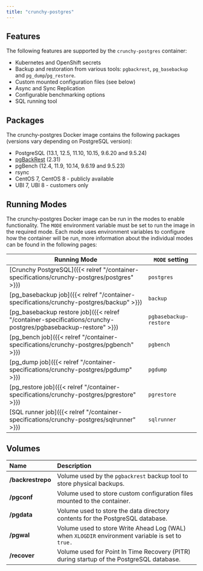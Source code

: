 ```yaml
---
title: "crunchy-postgres"
---
```


## Features

The following features are supported by the `crunchy-postgres` container:

* Kubernetes and OpenShift secrets
* Backup and restoration from various tools: `pgbackrest`, `pg_basebackup` and `pg_dump`/`pg_restore`.
* Custom mounted configuration files (see below)
* Async and Sync Replication
* Configurable benchmarking options
* SQL running tool

## Packages

The crunchy-postgres Docker image contains the following packages (versions vary depending on PostgreSQL version):

* PostgreSQL (13.1, 12.5, 11.10, 10.15, 9.6.20 and 9.5.24)
* [pgBackRest](https://pgbackrest.org/) (2.31)
* pgBench (12.4, 11.9, 10.14, 9.6.19 and 9.5.23)
* rsync
* CentOS 7, CentOS 8 - publicly available
* UBI 7, UBI 8 - customers only

## Running Modes

The crunchy-postgres Docker image can be run in the modes to enable functionality. The `MODE` environment variable must be set to run the image in the required mode. Each mode uses environment variables to configure how the container will be run, more information about the individual modes can be found in the following pages:

| Running Mode | `MODE` setting |
|--------------|----------------|
| [Crunchy PostgreSQL]({{< relref "/container-specifications/crunchy-postgres/postgres" >}}) | `postgres`
| [pg_basebackup job]({{< relref "/container-specifications/crunchy-postgres/backup" >}}) | `backup`
| [pg_basebackup restore job]({{< relref "/container-specifications/crunchy-postgres/pgbasebackup-restore" >}}) | `pgbasebackup-restore`
| [pg_bench job]({{< relref "/container-specifications/crunchy-postgres/pgbench" >}}) | `pgbench`
| [pg_dump job]({{< relref "/container-specifications/crunchy-postgres/pgdump" >}}) | `pgdump`
| [pg_restore job]({{< relref "/container-specifications/crunchy-postgres/pgrestore" >}}) | `pgrestore`
| [SQL runner job]({{< relref "/container-specifications/crunchy-postgres/sqlrunner" >}}) | `sqlrunner`

## Volumes

**Name**|**Description**
:-----|:-----
**/backrestrepo**|Volume used by the `pgbackrest` backup tool to store physical backups.
**/pgconf**|Volume used to store custom configuration files mounted to the container.
**/pgdata**|Volume used to store the data directory contents for the PostgreSQL database.
**/pgwal**|Volume used to store Write Ahead Log (WAL) when `XLOGDIR` environment variable is set to `true.`
**/recover**|Volume used for Point In Time Recovery (PITR) during startup of the PostgreSQL database.
